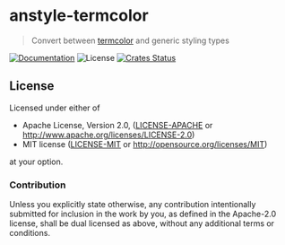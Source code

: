 # anstyle-termcolor

> Convert between [termcolor](https://lib.rs/termcolor) and generic styling types

[![Documentation](https://img.shields.io/badge/docs-master-blue.svg)][Documentation]
![License](https://img.shields.io/crates/l/anstyle-termcolor.svg)
[![Crates Status](https://img.shields.io/crates/v/anstyle-termcolor.svg)](https://crates.io/crates/anstyle-termcolor)

## License

Licensed under either of

 * Apache License, Version 2.0, ([LICENSE-APACHE](LICENSE-APACHE) or http://www.apache.org/licenses/LICENSE-2.0)
 * MIT license ([LICENSE-MIT](LICENSE-MIT) or http://opensource.org/licenses/MIT)

at your option.

### Contribution

Unless you explicitly state otherwise, any contribution intentionally
submitted for inclusion in the work by you, as defined in the Apache-2.0
license, shall be dual licensed as above, without any additional terms or
conditions.

[Crates.io]: https://crates.io/crates/anstyle-termcolor
[Documentation]: https://docs.rs/anstyle-termcolor
